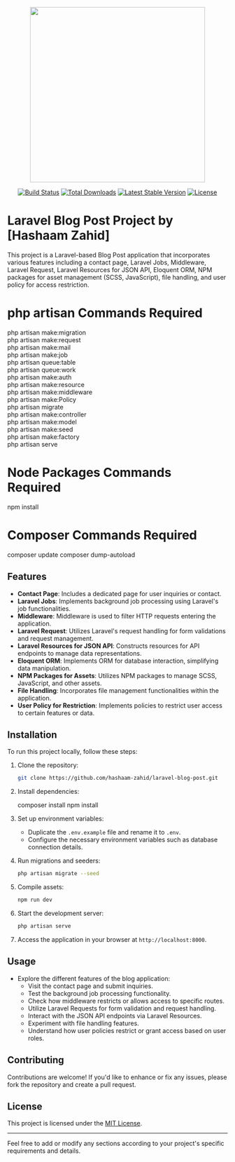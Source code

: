 <p align="center"><img src="https://res.cloudinary.com/dtfbvvkyp/image/upload/v1566331377/laravel-logolockup-cmyk-red.svg" width="400"></p>

<p align="center">
<a href="https://travis-ci.org/laravel/framework"><img src="https://travis-ci.org/laravel/framework.svg" alt="Build Status"></a>
<a href="https://packagist.org/packages/laravel/framework"><img src="https://poser.pugx.org/laravel/framework/d/total.svg" alt="Total Downloads"></a>
<a href="https://packagist.org/packages/laravel/framework"><img src="https://poser.pugx.org/laravel/framework/v/stable.svg" alt="Latest Stable Version"></a>
<a href="https://packagist.org/packages/laravel/framework"><img src="https://poser.pugx.org/laravel/framework/license.svg" alt="License"></a>
</p>

# Laravel Blog Post Project by [Hashaam Zahid]

This project is a Laravel-based Blog Post application that incorporates various features including a contact page, Laravel Jobs, Middleware, Laravel Request, Laravel Resources for JSON API, Eloquent ORM, NPM packages for asset management (SCSS, JavaScript), file handling, and user policy for access restriction.


# php artisan Commands Required

php artisan make:migration
<br/>
php artisan make:request
<br/>
php artisan make:mail
<br/>
php artisan make:job
<br/>
php artisan queue:table
<br/>
php artisan queue:work 
<br/>
php artisan make:auth
<br/>
php artisan make:resource
<br/>
php artisan make:middleware
<br/>
php artisan make:Policy
<br/>
php artisan migrate
<br/>
php artisan make:controller
<br/>
php artisan make:model
<br/>
php artisan make:seed 
<br/>
php artisan make:factory
<br/>
php artisan serve

# Node Packages Commands Required 

npm install 

# Composer Commands Required

composer update 
composer dump-autoload


## Features

- **Contact Page**: Includes a dedicated page for user inquiries or contact.
- **Laravel Jobs**: Implements background job processing using Laravel's job functionalities.
- **Middleware**: Middleware is used to filter HTTP requests entering the application.
- **Laravel Request**: Utilizes Laravel's request handling for form validations and request management.
- **Laravel Resources for JSON API**: Constructs resources for API endpoints to manage data representations.
- **Eloquent ORM**: Implements ORM for database interaction, simplifying data manipulation.
- **NPM Packages for Assets**: Utilizes NPM packages to manage SCSS, JavaScript, and other assets.
- **File Handling**: Incorporates file management functionalities within the application.
- **User Policy for Restriction**: Implements policies to restrict user access to certain features or data.

## Installation

To run this project locally, follow these steps:

1. Clone the repository:

    ```bash
    git clone https://github.com/hashaam-zahid/laravel-blog-post.git
    ```

2. Install dependencies:

 
    composer install
    npm install
 

3. Set up environment variables:

    - Duplicate the `.env.example` file and rename it to `.env`.
    - Configure the necessary environment variables such as database connection details.

4. Run migrations and seeders:

    ```bash
    php artisan migrate --seed
    ```

5. Compile assets:

    ```bash
    npm run dev
    ```

6. Start the development server:

    ```bash
    php artisan serve
    ```

7. Access the application in your browser at `http://localhost:8000`.

## Usage

- Explore the different features of the blog application:
  - Visit the contact page and submit inquiries.
  - Test the background job processing functionality.
  - Check how middleware restricts or allows access to specific routes.
  - Utilize Laravel Requests for form validation and request handling.
  - Interact with the JSON API endpoints via Laravel Resources.
  - Experiment with file handling features.
  - Understand how user policies restrict or grant access based on user roles.

## Contributing

Contributions are welcome! If you'd like to enhance or fix any issues, please fork the repository and create a pull request.

## License

This project is licensed under the [MIT License](LICENSE).

---

Feel free to add or modify any sections according to your project's specific requirements and details.
